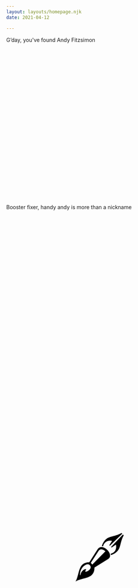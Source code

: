 ```yaml
---
layout: layouts/homepage.njk
date: 2021-04-12

---
```


<section>G’day, you've found Andy Fitzsimon</section>

<p class="scroll fade">I work with talented friends and we make software.</p>
<p>Booster fixer, handy andy is more than a nickname</p>
<p class="scroll fade">currently enjoying strategy, design, and code.</p>
<p class="scroll fade">Recently, I resumed <a href="/posts">blogging</a> </p> 


 
<svg class="scroll pen" 
 style="max-width: 25vw; fill:var(--neutral); display:block; max-height: 10em;  margin:2em auto;" 
 viewBox="0 0 100 100" xmlns="http://www.w3.org/2000/svg">
  <path d="M33.8 62l25-25.2C54.8 33 49.3 31 46 35.7L31 58.7l2.7 3.3zM11.4 81.5c0-3.7 4.8-10.8 9.6-10.8 2.6 0-.6 2.7-.6 4.5 0 2 13.8-3.4 9.5-11-1.7-2.8-4.8-3.4-8-2a20.7 20.7 0 00-11.5 19.3c0 1 1 1 1 0zm57.8-37.6l-.5-2.5c.3 0 5.8-1 8.8-6.1 3-5.4 1.3-11.2 1.3-11.2l-8.4 5.7-.6-1.6L92.1 5l1.6 1.5c-5.3 8.8-5.8 18.8-8.7 25-4.5 9.7-15.8 12.5-15.8 12.5zM52 26.9s2.7-11.4 12.4-16c6.1-3 16.2-3.6 25-9l1.5 1.5L67.5 26a4 4 0 00-1.5-.5l5.5-8.5s-5.8-1.6-11.1 1.5c-5.2 3-6 8.5-6 8.9zM2 94c8-14 3.9-36.4 26.1-36.4L44 32.8c3.9-6.2 11.9-5 18.1 1.2 6.3 6.2 7.7 13.8 2 17.5L38 67.7C38 90.1 16.5 85.8 2 94.1z"/>
</svg>




<style>
.scroll.map{margin:2em auto;}

.scrolled.pen{
  animation: brush 3s ease infinite;}

.scroll.map path {
  stroke-dasharray:  344 344; 
  stroke-dashoffset:-344;
  stroke-width: 3; 
  stroke-opacity:0}


.scroll.map circle{
  stroke-width: 5; 
  transition: all 1.5s ease  .2s;}

.scroll.map.scrolled circle{
  stroke-width:10; 
  fill:var(--tone-2)}
.scroll.map.scrolled path{
  stroke-width: 5;
  stroke-dasharray:  344 344; 
  stroke-opacity:1;
  stroke-dashoffset:0;
  transition: 
    stroke-dashoffset 1.5s ease,
    stroke-width 1.5s ease;}


p.scroll{
  min-height:10vh;
}
.scroll.fade{
  opacity:0; 
  transform: translate(0,2em)}
.scrolled.fade{
  opacity:1; transform:none;
  transition: 
    transform 1s ease, 
    opacity 1s ease}
</style>

